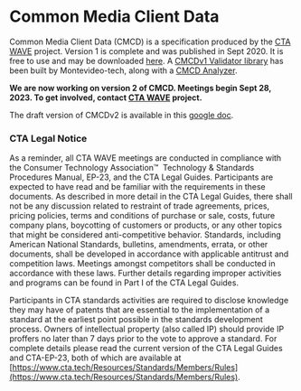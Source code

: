 # Common Media Client Data
Common Media Client Data (CMCD) is a specification produced by the [CTA WAVE](https://cta.tech/Resources/Standards/WAVE-Project) project.  Version 1 is complete and was published in Sept 2020. It is free to use and may be downloaded [here](https://cdn.cta.tech/cta/media/media/resources/standards/pdfs/cta-5004-final.pdf?_ga=2.180916711.1119750098.1626271992-573176482.1621525992). A [CMCDv1 Validator library](https://github.com/montevideo-tech/cmcd-validator) has been built by Montevideo-tech, along with a [CMCD Analyzer](https://github.com/montevideo-tech/cmcd-analyzer).

**We are now working on version 2 of CMCD. Meetings begin Sept 28, 2023. To get involved, contact [CTA WAVE](https://www.cta.tech/Resources/Standards/WAVE-Project) project.**

The draft version of CMCDv2 is available in this [google doc](https://docs.google.com/document/d/1isrbeAuauUwjTDUJCxJVltxls_qrFFx7). 

### CTA Legal Notice
As a reminder, all CTA WAVE meetings are conducted in compliance with the Consumer Technology Association™  Technology & Standards Procedures Manual, EP-23, and the CTA Legal Guides. Participants are expected to have read and be familiar with the requirements in these documents. As described in more detail in the CTA Legal Guides, there shall not be any discussion related to restraint of trade agreements, prices, pricing policies, terms and conditions of purchase or sale, costs, future company plans, boycotting of customers or products, or any other topics that might be considered anti-competitive behavior. Standards, including American National Standards, bulletins, amendments, errata, or other documents, shall be developed in accordance with applicable antitrust and competition laws. Meetings amongst competitors shall be conducted in accordance with these laws. Further details regarding improper activities and programs can be found in Part I of the CTA Legal Guides.

Participants in CTA standards activities are required to disclose knowledge they may have of patents that are essential to the implementation of a standard at the earliest point possible in the standards development process. Owners of intellectual property (also called IP) should provide IP proffers no later than 7 days prior to the vote to approve a standard. For complete details please read the current version of the CTA Legal Guides and CTA-EP-23, both of which are available at [https://www.cta.tech/Resources/Standards/Members/Rules](https://www.cta.tech/Resources/Standards/Members/Rules). 







